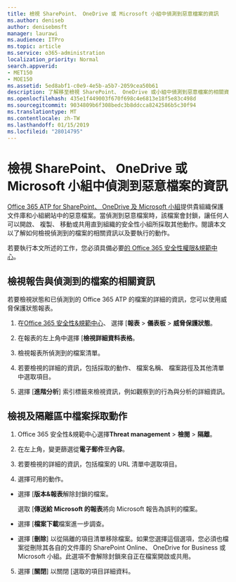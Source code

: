 ```yaml
---
title: 檢視 SharePoint、 OneDrive 或 Microsoft 小組中偵測到惡意檔案的資訊
ms.author: deniseb
author: denisebmsft
manager: laurawi
ms.audience: ITPro
ms.topic: article
ms.service: o365-administration
localization_priority: Normal
search.appverid:
- MET150
- MOE150
ms.assetid: 5ed8abf1-c0e9-4e5b-a5b7-2059cea50b61
description: 了解移至檢視 SharePoint、 OneDrive 或小組中偵測到惡意檔案的相關資訊的位置以及如何將這些檔案採取動作。
ms.openlocfilehash: 435e1f449003f670f698c4e6813e18f5e83c498d
ms.sourcegitcommit: 9034809b6f308bedc3b8ddcca8242586b5c30f94
ms.translationtype: MT
ms.contentlocale: zh-TW
ms.lasthandoff: 01/15/2019
ms.locfileid: "28014795"
---
```

# <a name="view-information-about-malicious-files-detected-in-sharepoint-onedrive-or-microsoft-teams"></a>檢視 SharePoint、 OneDrive 或 Microsoft 小組中偵測到惡意檔案的資訊

[Office 365 ATP for SharePoint、 OneDrive 及 Microsoft 小組](atp-for-spo-odb-and-teams.md)提供貴組織保護文件庫和小組網站中的惡意檔案。當偵測到惡意檔案時，該檔案會封鎖，讓任何人可以開啟、 複製、 移動或共用直到組織的安全性小組所採取其他動作。閱讀本文以了解如何檢視偵測到的檔案的相關資訊以及要執行的動作。 

若要執行本文所述的工作，您必須具備必要[的 Office 365 安全性權限&amp;規範中心](permissions-in-the-security-and-compliance-center.md)。 
  
## <a name="view-reports-with-information-about-detected-files"></a>檢視報告與偵測到的檔案的相關資訊

若要檢視狀態和已偵測到的 Office 365 ATP 的檔案的詳細的資訊，您可以使用威脅保護狀態報表。
  
1. 在[Office 365 安全性&amp;規範中心](https://protection.office.com)、 選擇 [**報表** \> **儀表板** \> **威脅保護狀態**。
    
2. 在報表的左上角中選擇 [**檢視詳細資料表格**。
    
3. 檢視報表所偵測到的檔案清單。
    
4. 若要檢視的詳細的資訊，包括採取的動作、 檔案名稱、 檔案路徑及其他清單中選取項目。
    
5. 選擇 [**進階分析**] 索引標籤來檢視資訊，例如觀察到的行為與分析的詳細資訊。 
  
## <a name="view-and-take-action-on-files-in-quarantine"></a>檢視及隔離區中檔案採取動作

1. Office 365 安全性&amp;規範中心選擇**Threat management** \> **檢閱** \> **隔離**。
    
2. 在左上角，變更篩選從**電子郵件**至**內容**。
    
3. 若要檢視的詳細的資訊，包括檔案的 URL 清單中選取項目。
    
4. 選擇可用的動作。
    
  - 選擇 [**版本&amp;報表**解除封鎖的檔案。 
    
    選取 [**傳送給 Microsoft 的報表**將向 Microsoft 報告為誤判的檔案。 
    
  - 選擇 [**檔案下載**檔案進一步調查。 
    
  - 選擇 [**刪除**] 以從隔離的項目清單移除檔案。如果您選擇這個選項，您必須也檔案從刪除其各自的文件庫的 SharePoint Online、 OneDrive for Business 或 Microsoft 小組。此選項不會解除封鎖來自正在檔案開啟或共用。 
    
5. 選擇 [**關閉**] 以關閉 [選取的項目詳細資料。 
  
  

